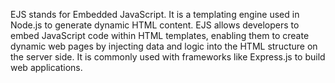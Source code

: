EJS stands for Embedded JavaScript. It is a templating engine used in Node.js to generate dynamic HTML content. EJS allows developers to embed JavaScript code within HTML templates, enabling them to create dynamic web pages by injecting data and logic into the HTML structure on the server side. It is commonly used with frameworks like Express.js to build web applications.
